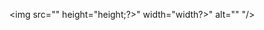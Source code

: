 <img src="<?php header_image();?>" height="<?php echo get_custom_header()->height;?>" width="<?php echo get_custom_header()->width?>" alt="" "/>